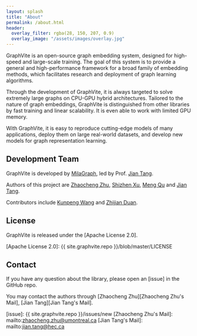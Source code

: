 ```yaml
---
layout: splash
title: "About"
permalink: /about.html
header:
  overlay_filter: rgba(28, 150, 207, 0.9)
  overlay_image: "/assets/images/overlay.jpg"
---
```


GraphVite is an open-source graph embedding system, designed for high-speed and
large-scale training. The goal of this system is to provide a general and high-performance
framework for a broad family of embedding methods, which facilitates research and
deployment of graph learning algorithms.

Through the development of GraphVite, it is always targeted to solve extremely large
graphs on CPU-GPU hybrid architectures. Tailored to the nature of graph embeddings,
GraphVite is distinguished from other libraries by fast training and linear scalability.
It is even able to work with limited GPU memory.

With GraphVite, it is easy to reproduce cutting-edge models of many applications,
deploy them on large real-world datasets, and develop new models for graph representation
learning.

Development Team
----------------

GraphVite is developed by [MilaGraph], led by Prof. [Jian Tang].

Authors of this project are [Zhaocheng Zhu], [Shizhen Xu], [Meng Qu] and [Jian Tang].

Contributors include [Kunpeng Wang] and [Zhijian Duan].

[MilaGraph]: https://github.com/DeepGraphLearning
[Zhaocheng Zhu]: https://github.com/KiddoZhu
[Shizhen Xu]: https://github.com/xsz
[Meng Qu]: https://mnqu.github.io
[Jian Tang]: https://jian-tang.com
[Kunpeng Wang]: https://github.com/Kwinpeng
[Zhijian Duan]: https://github.com/zjduan

License
-------

GraphVite is released under the [Apache License 2.0].

[Apache License 2.0]: {{ site.graphvite.repo }}/blob/master/LICENSE

Contact
-------

If you have any question about the library, please open an [issue] in the GitHub repo.

You may contact the authors through [Zhaocheng Zhu][Zhaocheng Zhu's Mail], [Jian Tang][Jian Tang's Mail].

[issue]: {{ site.graphvite.repo }}/issues/new
[Zhaocheng Zhu's Mail]: mailto:zhaocheng.zhu@umontreal.ca
[Jian Tang's Mail]: mailto:jian.tang@hec.ca